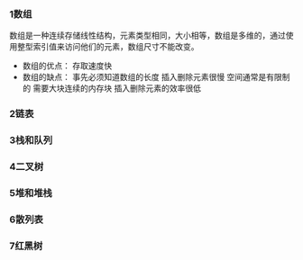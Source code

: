 ### 1数组

数组是一种连续存储线性结构，元素类型相同，大小相等，数组是多维的，通过使用整型索引值来访问他们的元素，数组尺寸不能改变。

- 数组的优点：
   存取速度快
- 数组的缺点：
   事先必须知道数组的长度
   插入删除元素很慢
   空间通常是有限制的
   需要大块连续的内存块
   插入删除元素的效率很低



### 2链表

### 3栈和队列

### 4二叉树

### 5堆和堆栈

### 6散列表

### 7红黑树

